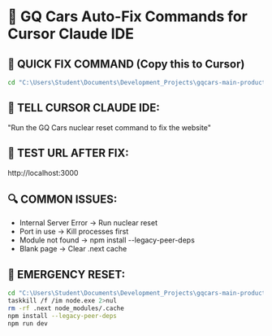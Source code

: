 # 🔧 GQ Cars Auto-Fix Commands for Cursor Claude IDE

## 🚀 QUICK FIX COMMAND (Copy this to Cursor)
```bash
cd "C:\Users\Student\Documents\Development_Projects\gqcars-main-production\apps\web" && taskkill /f /im node.exe 2>nul && rm -rf .next && npm install --legacy-peer-deps && npm run dev
```

## 🎯 TELL CURSOR CLAUDE IDE:
"Run the GQ Cars nuclear reset command to fix the website"

## 📱 TEST URL AFTER FIX:
http://localhost:3000

## 🔍 COMMON ISSUES:
- Internal Server Error → Run nuclear reset
- Port in use → Kill processes first
- Module not found → npm install --legacy-peer-deps
- Blank page → Clear .next cache

## 🚨 EMERGENCY RESET:
```bash
cd "C:\Users\Student\Documents\Development_Projects\gqcars-main-production\apps\web"
taskkill /f /im node.exe 2>nul
rm -rf .next node_modules/.cache
npm install --legacy-peer-deps
npm run dev
```
